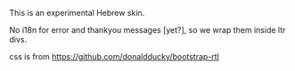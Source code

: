This is an experimental Hebrew skin.

No i18n for error and thankyou messages [yet?], so we wrap them inside ltr divs.

css is from https://github.com/donaldducky/bootstrap-rtl
